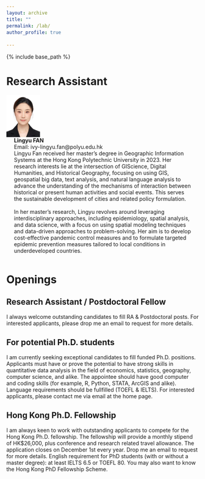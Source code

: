 ```yaml
---
layout: archive
title: ""
permalink: /lab/
author_profile: true

---
```


{% include base_path %}

Research Assistant
=====
<div style="display: flex; flex-wrap: wrap; margin-bottom:50px">
    <img src="/images/Lingyu_FAN_Photo.jpg" alt="Lingyu_FAN_Photo" style="height:110px;">
    <p style="margin:0 20px">
        <b>Lingyu FAN</b><br>
        Email: ivy-lingyu.fan@polyu.edu.hk<br>
        Lingyu Fan received her master’s degree in Geographic Information Systems at the Hong Kong Polytechnic University in 2023. Her research interests lie at the intersection of GIScience, Digital Humanities, and Historical Geography, focusing on using GIS, geospatial big data, text analysis, and natural language analysis to advance the understanding of the mechanisms of interaction between historical or present human activities and social events. This serves the sustainable development of cities and related policy formulation.<br><br>
        In her master’s research, Lingyu revolves around leveraging interdisciplinary approaches, including epidemiology, spatial analysis, and data science, with a focus on using spatial modeling techniques and data-driven approaches to problem-solving. Her aim is to develop cost-effective pandemic control measures and to formulate targeted epidemic prevention measures tailored to local conditions in underdeveloped countries.
    </p>
</div>
  
Openings
=====

Research Assistant / Postdoctoral Fellow
-----
I always welcome outstanding candidates to fill RA & Postdoctoral posts. For interested applicants, please drop me an email to request for more details. 

For potential Ph.D. students
-----
I am currently seeking exceptional candidates to fill funded Ph.D. positions. Applicants must have or prove the potential to have strong skills in quantitative data analysis in the field of economics, statistics, geography, computer science, and alike. The appointee should have good computer and coding skills (for example, R, Python, STATA, ArcGIS and alike). Language requirements should be fullfilled (TOEFL & IELTS). For interested applicants, please contact me via email at the home page.

Hong Kong Ph.D. Fellowship
-----
I am always keen to work with outstanding applicants to compete for the Hong Kong Ph.D. fellowship. The fellowship will provide a monthly stipend of HK$26,000, plus conference and research related travel allowance. The application closes on December 1st every year. Drop me an email to request for more details. English requirement for PhD students (with or without a master degree): at least IELTS 6.5 or TOEFL 80. You may also want to know the Hong Kong PhD Fellowship Scheme.
